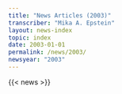 ```yaml
---
title: "News Articles (2003)"
transcriber: "Mika A. Epstein"
layout: news-index
topic: index
date: 2003-01-01
permalink: /news/2003/
newsyear: "2003"
---
```


{{< news >}}
